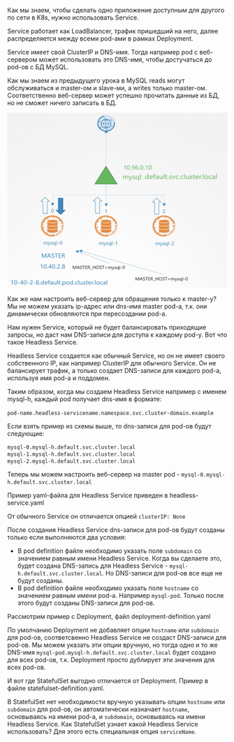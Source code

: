Как мы знаем, чтобы сделать одно приложение доступным для другого по сети в K8s, нужно использовать Service.

Service работает как LoadBalancer, трафик пришедший на него, далее распределяется между всеми pod-ами в рамках Deployment.

Service имеет свой ClusterIP и DNS-имя. Тогда например pod с веб-сервером может использовать это DNS-имя, чтобы достучаться до pod-ов с БД MySQL.

Как мы знаем из предыдущего урока в MySQL reads могут обслуживаться и master-ом и slave-ми, а writes только master-ом. Соответственно веб-сервер может успешно прочитать данные из БД, но не сможет ничего записать в БД.

<img src="scheme.png" width="600" height="400"><br>

Как же нам настроить веб-сервер для обращения только к master-у? Мы не можем указать ip-адрес или dns-имя master pod-а, т.к. они динамически обновляются при пересоздании pod-а.

Нам нужен Service, который не будет балансировать приходящие запросы, но даст нам DNS-записи для доступа к каждому pod-у. Вот что такое Headless Service.

Headless Service создается как обычный Service, но он не имеет своего собственного IP, как например ClusterIP для обычного Service. Он не балансирует трафик, а только создает DNS-записи для каждого pod-а, используя имя pod-а и поддомен.

Таким образом, когда мы создаем Headless Service например с именем mysql-h, каждый pod получает dns-имя в формате:

`pod-name.headless-servicename.namespace.svc.cluster-domain.example`

Если взять пример из схемы выше, то dns-записи для pod-ов будут следующие:

```
mysql-0.mysql-h.default.svc.cluster.local
mysql-1.mysql-h.default.svc.cluster.local
mysql-2.mysql-h.default.svc.cluster.local
```

Теперь мы можем настроить веб-сервер на master pod - `mysql-0.mysql-h.default.svc.cluster.local`

Пример yaml-файла для Headless Service приведен в headless-service.yaml

От обычного Service он отличается опцией `clusterIP: None`

После создания Headless Service dns-записи для pod-ов будут созданы только если выполняются два условия:

- В pod definition файле необходимо указать поле `subdomain` со значением равным имени Headless Service. Когда вы сделаете это, будет создана DNS-запись для Headless Service - `mysql-h.default.svc.cluster.local`. Но DNS-записи для pod-ов все еще не будут созданы.
- В pod definition файле необходимо указать поле `hostname` со значением равным имени pod-а. Например `mysql-pod`. Только после этого будут созданы DNS-записи для pod-ов.

Рассмотрим пример с Deployment, файл deployment-definition.yaml

По умолчанию Deployment не добавляет опции `hostname` или `subdomain` для pod-ов, соответсвенно Headless Service не создаст DNS-записи для pod-ов. Мы можем указать эти опции вручную, но тогда одно и то же DNS-имя `mysql-pod.mysql-h.default.svc.cluster.local` будет создано для всех pod-ов, т.к. Deployment просто дублирует эти значения для всех pod-ов.

И вот где StatefulSet выгодно отличается от Deployment. Пример в файле statefulset-definition.yaml.

В StatefulSet нет необходимости вручную указывать опции `hostname` или `subdomain` для pod-ов, он автоматически назначает `hostname`, основываясь на имени pod-а, и `subdomain`, основываясь на имени Headless Service. Как StatefulSet узнает какой Headless Service использовать? Для этого есть специальная опция `serviceName`.